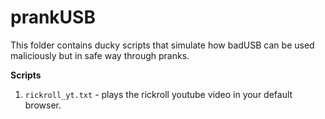 # prankUSB

This folder contains ducky scripts that simulate how badUSB can be used maliciously but in safe way through pranks.

**Scripts**
  1. `rickroll_yt.txt` - plays the rickroll youtube video in your default browser.